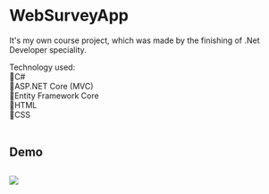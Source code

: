 ﻿<h1>WebSurveyApp</h1>

It's my own course project, which was
made by the finishing of .Net Developer speciality.

Technology used:</br>
🔹C#</br>
🔹ASP.NET Core (MVC)</br>
🔹Entity Framework Core</br>
🔹HTML</br>
🔹CSS</br>
 </br>
<h2>Demo<h2>
<img src=https://j.gifs.com/VA8Gw5.gif />


